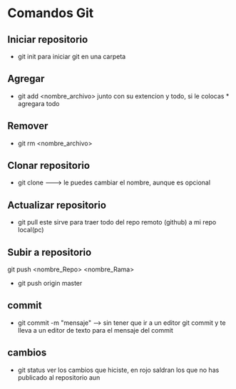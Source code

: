 # Comandos Git

## Iniciar repositorio
* git init
para iniciar git en una carpeta

## Agregar
* git add <nombre_archivo>
junto con su extencion y todo, si le colocas * agregara todo

## Remover
* git rm <nombre_archivo>

## Clonar repositorio
* git clone <enlace> <nombre> ---> le puedes cambiar el nombre, aunque
es opcional

## Actualizar repositorio
* git pull
este sirve para traer todo del repo remoto (github) a mi repo local(pc)

## Subir a repositorio
git push <nombre_Repo> <nombre_Rama>
* git push origin master

## commit
* git commit -m "mensaje"  --> sin tener que ir a un editor
git commit y te lleva a un editor de texto para el mensaje del commit

## cambios
* git status
ver los cambios que hiciste, en rojo saldran los que no has
publicado al repositorio aun

